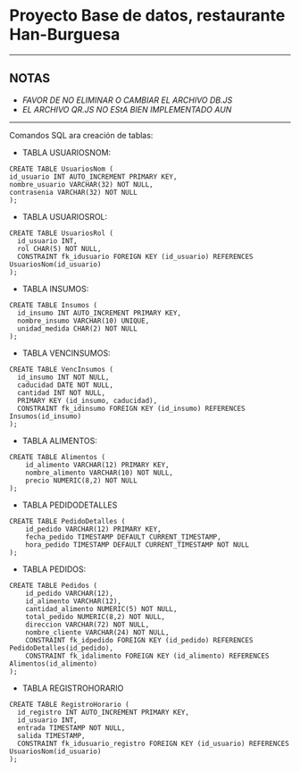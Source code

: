 # Proyecto Base de datos, restaurante Han-Burguesa
***
## **NOTAS**
- *FAVOR DE NO ELIMINAR O CAMBIAR EL ARCHIVO DB.JS*
- *EL ARCHIVO QR.JS NO EStA BIEN IMPLEMENTADO AUN*
****
Comandos SQL ara creación de tablas:

- TABLA USUARIOSNOM:
````    
CREATE TABLE UsuariosNom (
id_usuario INT AUTO_INCREMENT PRIMARY KEY, 
nombre_usuario VARCHAR(32) NOT NULL, 
contrasenia VARCHAR(32) NOT NULL
);
````
- TABLA USUARIOSROL:
````
CREATE TABLE UsuariosRol (
  id_usuario INT, 
  rol CHAR(5) NOT NULL,
  CONSTRAINT fk_idusuario FOREIGN KEY (id_usuario) REFERENCES UsuariosNom(id_usuario)
);
````
- TABLA INSUMOS:
````
CREATE TABLE Insumos (
  id_insumo INT AUTO_INCREMENT PRIMARY KEY,
  nombre_insumo VARCHAR(10) UNIQUE,
  unidad_medida CHAR(2) NOT NULL
);
````
- TABLA VENCINSUMOS:
````
CREATE TABLE VencInsumos (
  id_insumo INT NOT NULL,
  caducidad DATE NOT NULL,
  cantidad INT NOT NULL,
  PRIMARY KEY (id_insumo, caducidad), 
  CONSTRAINT fk_idinsumo FOREIGN KEY (id_insumo) REFERENCES Insumos(id_insumo)
);
````
- TABLA ALIMENTOS:
````
CREATE TABLE Alimentos (
    id_alimento VARCHAR(12) PRIMARY KEY, 
    nombre_alimento VARCHAR(10) NOT NULL, 
    precio NUMERIC(8,2) NOT NULL
);
````
- TABLA PEDIDODETALLES
````
CREATE TABLE PedidoDetalles (
    id_pedido VARCHAR(12) PRIMARY KEY,
    fecha_pedido TIMESTAMP DEFAULT CURRENT_TIMESTAMP,
    hora_pedido TIMESTAMP DEFAULT CURRENT_TIMESTAMP NOT NULL
);
````
- TABLA PEDIDOS:
````
CREATE TABLE Pedidos (
    id_pedido VARCHAR(12),
    id_alimento VARCHAR(12), 
    cantidad_alimento NUMERIC(5) NOT NULL, 
    total_pedido NUMERIC(8,2) NOT NULL,
    direccion VARCHAR(72) NOT NULL,
    nombre_cliente VARCHAR(24) NOT NULL,
    CONSTRAINT fk_idpedido FOREIGN KEY (id_pedido) REFERENCES PedidoDetalles(id_pedido),
    CONSTRAINT fk_idalimento FOREIGN KEY (id_alimento) REFERENCES Alimentos(id_alimento)
);
````
- TABLA REGISTROHORARIO
````
CREATE TABLE RegistroHorario (
  id_registro INT AUTO_INCREMENT PRIMARY KEY, 
  id_usuario INT, 
  entrada TIMESTAMP NOT NULL, 
  salida TIMESTAMP, 
  CONSTRAINT fk_idusuario_registro FOREIGN KEY (id_usuario) REFERENCES UsuariosNom(id_usuario)
);
````